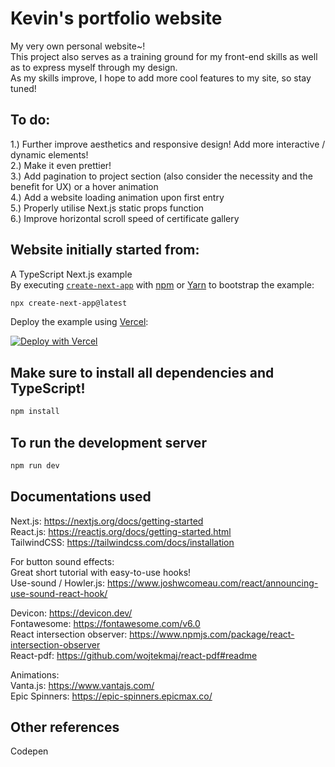# Kevin's portfolio website

My very own personal website~!  
This project also serves as a training ground for my front-end skills as well as to express myself through my design.  
As my skills improve, I hope to add more cool features to my site, so stay tuned!  

## To do:

1.) Further improve aesthetics and responsive design! Add more interactive / dynamic elements!  
2.) Make it even prettier!   
3.) Add pagination to project section (also consider the necessity and the benefit for UX) or a hover animation  
4.) Add a website loading animation upon first entry  
5.) Properly utilise Next.js static props function  
6.) Improve horizontal scroll speed of certificate gallery  

## Website initially started from:

A TypeScript Next.js example  
By executing [`create-next-app`](https://github.com/vercel/next.js/tree/canary/packages/create-next-app) with [npm](https://docs.npmjs.com/cli/init) or [Yarn](https://yarnpkg.com/lang/en/docs/cli/create/) to bootstrap the example:

```bash
npx create-next-app@latest
```

Deploy the example using [Vercel](https://vercel.com?utm_source=github&utm_medium=readme&utm_campaign=next-example):

[![Deploy with Vercel](https://vercel.com/button)](https://vercel.com/new/git/external?repository-url=https://github.com/vercel/next.js/tree/canary/examples/with-typescript&project-name=with-typescript&repository-name=with-typescript)

## Make sure to install all dependencies and TypeScript!

```bash
npm install
```

## To run the development server

```bash
npm run dev
```

## Documentations used

Next.js: https://nextjs.org/docs/getting-started  
React.js: https://reactjs.org/docs/getting-started.html  
TailwindCSS: https://tailwindcss.com/docs/installation  

For button sound effects:  
Great short tutorial with easy-to-use hooks!  
Use-sound / Howler.js: https://www.joshwcomeau.com/react/announcing-use-sound-react-hook/

Devicon: https://devicon.dev/  
Fontawesome: https://fontawesome.com/v6.0  
React intersection observer: https://www.npmjs.com/package/react-intersection-observer  
React-pdf: https://github.com/wojtekmaj/react-pdf#readme  

Animations:  
Vanta.js: https://www.vantajs.com/  
Epic Spinners: https://epic-spinners.epicmax.co/  


## Other references
Codepen  